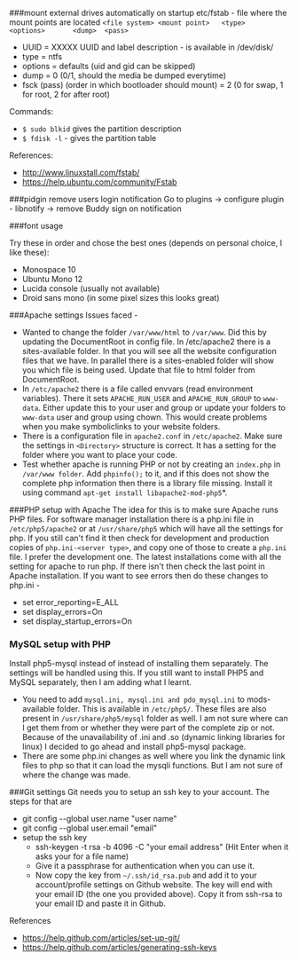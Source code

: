 ###mount external drives automatically on startup
etc/fstab - file where the mount points are located
`<file system> <mount point>   <type>  <options>       <dump>  <pass>`

* UUID = XXXXX 
UUID and label description - is available in /dev/disk/
* type  = ntfs    
* options = defaults (uid and gid can be skipped)
* dump = 0 (0/1, should the media be dumped everytime)      
* fsck (pass) (order in which bootloader should mount) = 2 (0 for swap, 1 for root, 2 for after root)

Commands:

* `$ sudo blkid` gives the partition description
* `$ fdisk -l` - gives the partition table 

References:

* http://www.linuxstall.com/fstab/
* https://help.ubuntu.com/community/Fstab

###pidgin remove users login notification
Go to plugins -> configure plugin - libnotify -> remove Buddy sign on notification

###font usage

Try these in order and chose the best ones (depends on personal choice, I like these):

* Monospace 10
* Ubuntu Mono 12
* Lucida console (usually not available)
* Droid sans mono (in some pixel sizes this looks great)

###Apache settings
Issues faced - 

* Wanted to change the folder `/var/www/html` to `/var/www`. Did this by updating the DocumentRoot in config file. In /etc/apache2 there is a sites-available folder. In that you will see all the website configuration files that we have. In parallel there is a sites-enabled folder will show you which file is being used. Update that file to html folder from DocumentRoot.
* In `/etc/apache2` there is a file called envvars (read environment variables). There it sets `APACHE_RUN_USER` and `APACHE_RUN_GROUP` to `www-data`. Either update this to your user and group or update your folders to `www-data` user and group using chown. This would create problems when you make symboliclinks to your website folders.
* There is a configuration file in `apache2.conf` in `/etc/apache2`. Make sure the settings in `<Directory>` structure is correct. It has a setting for the folder where you want to place your code.
* Test whether apache is running PHP or not by creating an `index.php` in `/var/www folder`. Add `phpinfo();` to it, and if this does not show the complete php information then there is a library file missing. Install it using command `apt-get install libapache2-mod-php5`*.

###PHP setup with Apache
The idea for this is to make sure Apache runs PHP files. For software manager installation there is a php.ini file in `/etc/php5/apache2` or at `/usr/share/php5` which will have all the settings for php. If you still can't find it then check for development and production copies of `php.ini-<server type>`, and copy one of those to create a `php.ini` file. I prefer the development one. The latest installations come with all the setting for apache to run php. If there isn't then check the last point in Apache installation. If you want to see errors then do these changes to php.ini - 

* set error_reporting=E_ALL
* set display_errors=On
* set display_startup_errors=On

### MySQL setup with PHP
Install php5-mysql instead of instead of installing them separately. The settings will be handled using this. If you still want to install PHP5 and MySQL separately, then I am adding what I learnt.

* You need to add `mysql.ini, mysql.ini and pdo_mysql.ini` to mods-available folder. This is available in `/etc/php5/`. These files are also present in `/usr/share/php5/mysql` folder as well. I am not sure where can I get them from or whether they were part of the complete zip or not. Because of the unavailability of .ini and .so (dynamic linking libraries for linux) I decided to go ahead and install php5-mysql package.
* There are some php.ini changes as well where you link the dynamic link files to php so that it can load the mysqli functions. But I am not sure of where the change was made.

###Git settings
Git needs you to setup an ssh key to your account. The steps for that are 

* git config --global user.name "user name"
* git config --global user.email "email"
* setup the ssh key
	- ssh-keygen -t rsa -b 4096 -C "your email address" (Hit Enter when it asks your for a file name)
	- Give it a passphrase for authentication when you can use it.
	- Now copy the key from `~/.ssh/id_rsa.pub` and add it to your account/profile settings on Github website. The key will end with your email ID (the one you provided above). Copy it from ssh-rsa to your email ID and paste it in Github.  

References 

* https://help.github.com/articles/set-up-git/
* https://help.github.com/articles/generating-ssh-keys
